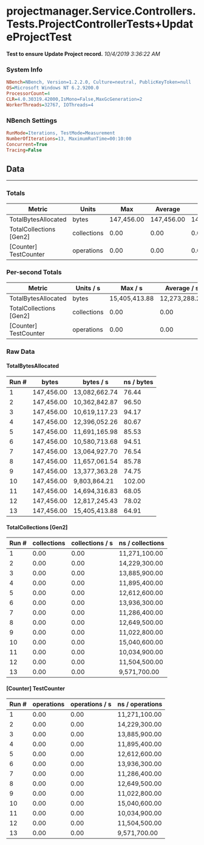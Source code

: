 ﻿# projectmanager.Service.Controllers.Tests.ProjectControllerTests+UpdateProjectTest
__Test to ensure Update Project record.__
_10/4/2019 3:36:22 AM_
### System Info
```ini
NBench=NBench, Version=1.2.2.0, Culture=neutral, PublicKeyToken=null
OS=Microsoft Windows NT 6.2.9200.0
ProcessorCount=4
CLR=4.0.30319.42000,IsMono=False,MaxGcGeneration=2
WorkerThreads=32767, IOThreads=4
```

### NBench Settings
```ini
RunMode=Iterations, TestMode=Measurement
NumberOfIterations=13, MaximumRunTime=00:10:00
Concurrent=True
Tracing=False
```

## Data
-------------------

### Totals
|          Metric |           Units |             Max |         Average |             Min |          StdDev |
|---------------- |---------------- |---------------- |---------------- |---------------- |---------------- |
|TotalBytesAllocated |           bytes |      147,456.00 |      147,456.00 |      147,456.00 |            0.00 |
|TotalCollections [Gen2] |     collections |            0.00 |            0.00 |            0.00 |            0.00 |
|[Counter] TestCounter |      operations |            0.00 |            0.00 |            0.00 |            0.00 |

### Per-second Totals
|          Metric |       Units / s |         Max / s |     Average / s |         Min / s |      StdDev / s |
|---------------- |---------------- |---------------- |---------------- |---------------- |---------------- |
|TotalBytesAllocated |           bytes |   15,405,413.88 |   12,273,288.28 |    9,803,864.21 |    1,696,831.88 |
|TotalCollections [Gen2] |     collections |            0.00 |            0.00 |            0.00 |            0.00 |
|[Counter] TestCounter |      operations |            0.00 |            0.00 |            0.00 |            0.00 |

### Raw Data
#### TotalBytesAllocated
|           Run # |           bytes |       bytes / s |      ns / bytes |
|---------------- |---------------- |---------------- |---------------- |
|               1 |      147,456.00 |   13,082,662.74 |           76.44 |
|               2 |      147,456.00 |   10,362,842.87 |           96.50 |
|               3 |      147,456.00 |   10,619,117.23 |           94.17 |
|               4 |      147,456.00 |   12,396,052.26 |           80.67 |
|               5 |      147,456.00 |   11,691,165.98 |           85.53 |
|               6 |      147,456.00 |   10,580,713.68 |           94.51 |
|               7 |      147,456.00 |   13,064,927.70 |           76.54 |
|               8 |      147,456.00 |   11,657,061.54 |           85.78 |
|               9 |      147,456.00 |   13,377,363.28 |           74.75 |
|              10 |      147,456.00 |    9,803,864.21 |          102.00 |
|              11 |      147,456.00 |   14,694,316.83 |           68.05 |
|              12 |      147,456.00 |   12,817,245.43 |           78.02 |
|              13 |      147,456.00 |   15,405,413.88 |           64.91 |

#### TotalCollections [Gen2]
|           Run # |     collections | collections / s |ns / collections |
|---------------- |---------------- |---------------- |---------------- |
|               1 |            0.00 |            0.00 |   11,271,100.00 |
|               2 |            0.00 |            0.00 |   14,229,300.00 |
|               3 |            0.00 |            0.00 |   13,885,900.00 |
|               4 |            0.00 |            0.00 |   11,895,400.00 |
|               5 |            0.00 |            0.00 |   12,612,600.00 |
|               6 |            0.00 |            0.00 |   13,936,300.00 |
|               7 |            0.00 |            0.00 |   11,286,400.00 |
|               8 |            0.00 |            0.00 |   12,649,500.00 |
|               9 |            0.00 |            0.00 |   11,022,800.00 |
|              10 |            0.00 |            0.00 |   15,040,600.00 |
|              11 |            0.00 |            0.00 |   10,034,900.00 |
|              12 |            0.00 |            0.00 |   11,504,500.00 |
|              13 |            0.00 |            0.00 |    9,571,700.00 |

#### [Counter] TestCounter
|           Run # |      operations |  operations / s | ns / operations |
|---------------- |---------------- |---------------- |---------------- |
|               1 |            0.00 |            0.00 |   11,271,100.00 |
|               2 |            0.00 |            0.00 |   14,229,300.00 |
|               3 |            0.00 |            0.00 |   13,885,900.00 |
|               4 |            0.00 |            0.00 |   11,895,400.00 |
|               5 |            0.00 |            0.00 |   12,612,600.00 |
|               6 |            0.00 |            0.00 |   13,936,300.00 |
|               7 |            0.00 |            0.00 |   11,286,400.00 |
|               8 |            0.00 |            0.00 |   12,649,500.00 |
|               9 |            0.00 |            0.00 |   11,022,800.00 |
|              10 |            0.00 |            0.00 |   15,040,600.00 |
|              11 |            0.00 |            0.00 |   10,034,900.00 |
|              12 |            0.00 |            0.00 |   11,504,500.00 |
|              13 |            0.00 |            0.00 |    9,571,700.00 |


